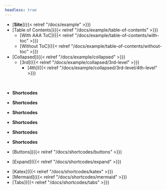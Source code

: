 ```yaml
---
headless: true
---
```


- [**Site**]({{< relref "/docs/example" >}})
- [Table of Contents]({{< relref "/docs/example/table-of-contents" >}})
  - [With AAA ToC]({{< relref "/docs/example/table-of-contents/with-toc" >}})
  - [Without ToC]({{< relref "/docs/example/table-of-contents/without-toc" >}})
- [Collapsed]({{< relref "/docs/example/collapsed" >}})
  - [3rd]({{< relref "/docs/example/collapsed/3rd-level" >}})
    - [4th]({{< relref "/docs/example/collapsed/3rd-level/4th-level" >}})
<br />

- **Shortcodes**
- **Shortcodes**
- **Shortcodes**
- **Shortcodes**
- **Shortcodes**

- **Shortcodes**

- [Buttons]({{< relref "/docs/shortcodes/buttons" >}})
<!-- - [Columns]({{< relref "/docs/shortcodes/columns" >}}) -->
- [Expand]({{< relref "/docs/shortcodes/expand" >}})
<!-- - [Hints]({{< relref "/docs/shortcodes/hints" >}}) -->
- [Katex]({{< relref "/docs/shortcodes/katex" >}})
- [Mermaid]({{< relref "/docs/shortcodes/mermaid" >}})
- [Tabs]({{< relref "/docs/shortcodes/tabs" >}})
<br />
